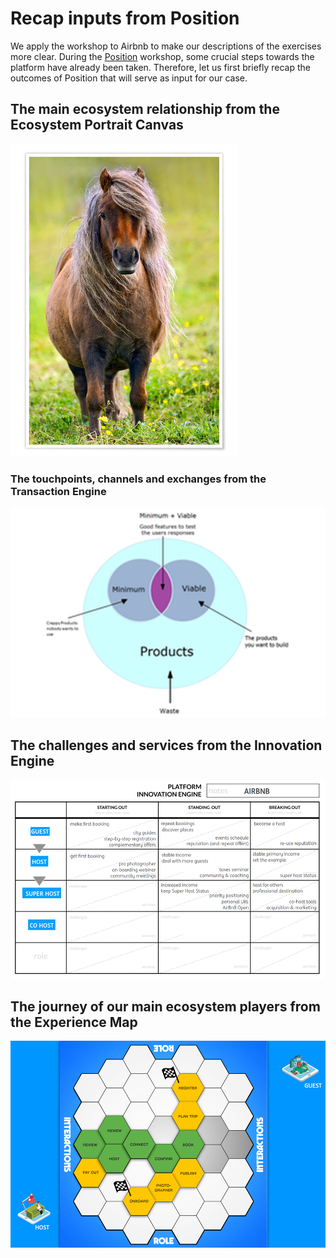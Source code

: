 # Recap inputs from Position

We apply the workshop to Airbnb to make our descriptions of the exercises more clear. During the [Position](https://position.futuring-architectures.com/) workshop, some crucial steps towards the platform have already been taken. Therefore, let us first briefly recap the outcomes of Position that will serve as input for our case.

## The main ecosystem relationship from the Ecosystem Portrait Canvas

![](../.gitbook/assets/image%20%287%29.png)

### The touchpoints, channels and exchanges from the Transaction Engine

![](../.gitbook/assets/image%20%2810%29.png)

## The challenges and services from the Innovation Engine

![](../.gitbook/assets/image%20%2819%29.png)

## The journey of our main ecosystem players from the Experience Map

![](../.gitbook/assets/image%20%2822%29.png)

## 

